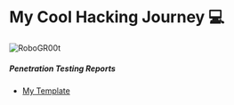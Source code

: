 # My Cool Hacking Journey 💻

<script src="https://tryhackme.com/badge/1525203"></script> 
![RoboGR00t](https://www.hackthebox.eu/badge/image/195814)
##### Penetration Testing Reports
- [My Template](ptr.md)
